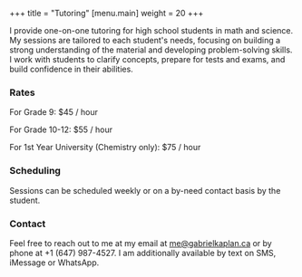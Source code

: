 +++
title = "Tutoring"
[menu.main]
  weight = 20
+++

I provide one-on-one tutoring for high school students in math and science.
My sessions are tailored to each student's needs,
focusing on building a strong understanding of the material and developing problem-solving skills.
I work with students to clarify concepts, prepare for tests and exams, and build confidence in their abilities.

### Rates

For Grade 9: $45 / hour

For Grade 10-12: $55 / hour

For 1st Year University (Chemistry only): $75 / hour

### Scheduling

Sessions can be scheduled weekly or on a by-need contact basis by the student.

### Contact

Feel free to reach out to me at my email at me@gabrielkaplan.ca or by phone at +1 (647) 987-4527. I am additionally available by text on SMS, iMessage or WhatsApp.

